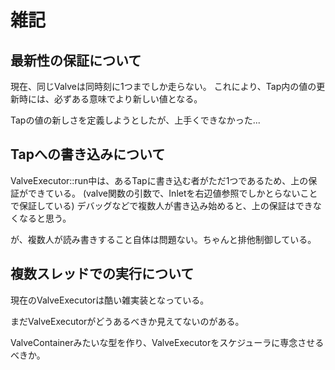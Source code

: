 # 雑記

## 最新性の保証について
現在、同じValveは同時刻に1つまでしか走らない。
これにより、Tap内の値の更新時には、必ずある意味でより新しい値となる。

Tapの値の新しさを定義しようとしたが、上手くできなかった...

## Tapへの書き込みについて
ValveExecutor::run中は、あるTapに書き込む者がただ1つであるため、上の保証ができている。
(valve関数の引数で、Inletを右辺値参照でしかとらないことで保証している)
デバッグなどで複数人が書き込み始めると、上の保証はできなくなると思う。

が、複数人が読み書きすること自体は問題ない。ちゃんと排他制御している。

## 複数スレッドでの実行について
現在のValveExecutorは酷い雑実装となっている。

まだValveExecutorがどうあるべきか見えてないのがある。

ValveContainerみたいな型を作り、ValveExecutorをスケジューラに専念させるべきか。